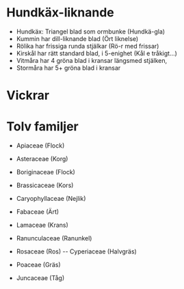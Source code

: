 # Hundkäx-liknande
- Hundkäx: Triangel blad som ormbunke (Hundkä-gla)
- Kummin har dill-liknande blad (Ört liknelse)
- Rölika har frissiga runda stjälkar (Rö-r med frissar)
- Kirskål har rätt standard blad, i 5-enighet (Kål e tråkigt...)
- Vitmåra har 4 gröna blad i kransar längsmed stjälken,
- Stormåra har 5+ gröna blad i kransar
# Vickrar

# Tolv familjer
- Apiaceae (Flock)
- Asteraceae (Korg)
- Boriginaceae (Flock)
- Brassicaceae (Kors)
- Caryophyllaceae (Nejlik)
- Fabaceae (Ärt)
- Lamaceae (Krans)
- Ranunculaceae (Ranunkel)
- Rosaceae (Ros)
-- Cyperiaceae (Halvgräs)
- Poaceae (Gräs)

- Juncaceae (Tåg)